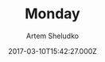 ---
title: Monday
github: 'https://github.com/artemsheludko/monday'
demo: 'http://artemsheludko.pw/monday'
author: Artem Sheludko
ssg:
  - Jekyll
cms:
  - No Cms
date: 2017-03-10T15:42:27.000Z
github_branch: master
description: Monday is a minimal and 100% free blog template for Jekyll
stale: true
---